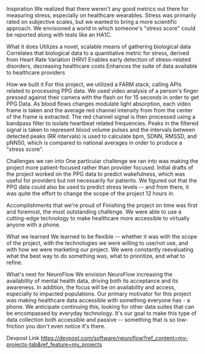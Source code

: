 Inspiration
We realized that there weren't any good metrics out there for measuring stress, especially on healthcare wearables. Stress was primarily rated on subjective scales, but we wanted to bring a more scientific approach. We envisioned a world in which someone's "stress score" could be reported along with tests like an HA1C.

What it does
Utilizes a novel, scalable means of gathering biological data Correlates that biological data to a quantitative metric for stress, derived from Heart Rate Variation (HRV) Enables early detection of stress-related disorders, decreasing healthcare costs Enhances the suite of data available to healthcare providers

How we built it
For this project, we utilized a FARM stack, calling APIs related to processing PPG data. We used video analysis of a person's finger pressed against their camera with the flash on for 15 seconds in order to get PPG Data. As blood flows changes modulate light absorption, each video frame is taken and the average red channel intensity from from the center of the frame is extracted. The red channel signal is then processed using a bandpass filter to isolate heartbeat related frequencies. Peaks in the filtered signal is taken to represent blood volume pulses and the intervals between detected peaks (RR intervals) is used to calculate bpm, SDNN, RMSSD, and pNN50, which is compared to national averages in order to produce a "stress score".

Challenges we ran into
One particular challenge we ran into was making the project more patient-focused rather than provider focused. Initial drafts of the project worked on the PPG data to predict wakefulness, which was useful for providers but not necessarily for patients. We figured out that the PPG data could also be used to predict stress levels -- and from there, it was quite the effort to change the scope of the project 12 hours in.

Accomplishments that we're proud of
Finishing the project on time was first and foremost, the most outstanding challenge. We were able to use a cutting-edge technology to make healthcare more accessible to virtually anyone with a phone.

What we learned
We learned to be flexible -- whether it was with the scope of the project, with the technologies we were willing to use/not use, and with how we were marketing our project. We were constantly reevaluating what the best way to do something was, what to prioritize, and what to refine.

What's next for NeuroFlow
We envision NeuroFlow increasing the availability of mental health data, driving both its acceptance and its awareness. In addition, the focus will be on availability and access, especially to impacted populations. Our primary motivator for this project was making healthcare data accessible with something everyone has - a phone. We anticipate continuing this, looking for other data suites that can be encompassed by everyday technology. It's our goal to make this type of data collection both accessible and passive -- something that is so low-friction you don't even notice it's there.

Devpost Link
https://devpost.com/software/neuroflow?ref_content=my-projects-tab&ref_feature=my_projects
